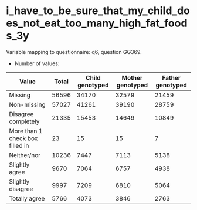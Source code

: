 # i_have_to_be_sure_that_my_child_does_not_eat_too_many_high_fat_foods_3y
Variable mapping to questionnaire: q6, question GG369.
- Number of values:

| Value | Total | Child genotyped | Mother genotyped | Father genotyped |
| ----- | ----- | --------------- | ---------------- | ---------------- |
| Missing | 56596 | 34170 | 32579 | 21459 |
| Non-missing | 57027 | 41261 | 39190 | 28759 |
| Disagree completely | 21335 | 15453 | 14649 |10849 |
| More than 1 check box filled in | 23 | 15 | 15 |7 |
| Neither/nor | 10236 | 7447 | 7113 |5138 |
| Slightly agree | 9670 | 7064 | 6757 |4938 |
| Slightly disagree | 9997 | 7209 | 6810 |5064 |
| Totally agree | 5766 | 4073 | 3846 |2763 |



